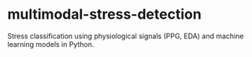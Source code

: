 # multimodal-stress-detection
Stress classification using physiological signals (PPG, EDA) and machine learning models in Python.
